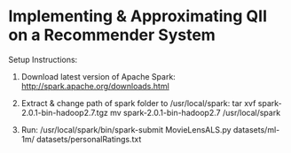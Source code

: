 # Implementing & Approximating QII on a Recommender System

Setup Instructions:

1) Download latest version of Apache Spark:
http://spark.apache.org/downloads.html

2) Extract & change path of spark folder to /usr/local/spark:
tar xvf spark-2.0.1-bin-hadoop2.7.tgz
mv spark-2.0.1-bin-hadoop2.7  /usr/local/spark

3) Run:
/usr/local/spark/bin/spark-submit MovieLensALS.py datasets/ml-1m/ datasets/personalRatings.txt 
